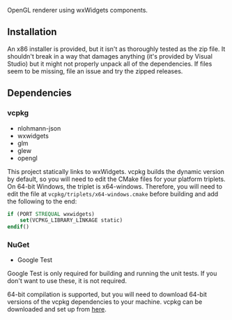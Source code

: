 OpenGL renderer using wxWidgets components.

## Installation
An x86 installer is provided, but it isn't as thoroughly tested as the zip file. It shouldn't break in a way that damages anything (it's provided by Visual Studio) but it might not properly unpack all of the dependencies. If files seem to be missing, file an issue and try the zipped releases.

## Dependencies
### vcpkg
* nlohmann-json
* wxwidgets
* glm
* glew
* opengl

This project statically links to wxWidgets. vcpkg builds the dynamic version by default, so you will need to edit the CMake files for your platform triplets.
On 64-bit Windows, the triplet is x64-windows. Therefore, you will need to edit the file at `vcpkg/triplets/x64-windows.cmake` before building and add the following to the end:
```cmake
if (PORT STREQUAL wxwidgets)
	set(VCPKG_LIBRARY_LINKAGE static)
endif()
```

### NuGet
* Google Test

Google Test is only required for building and running the unit tests. If you don't want to use these, it is not required.

64-bit compilation is supported, but you will need to download 64-bit versions of the vcpkg dependencies to your machine. vcpkg can be downloaded and set up from [here](https://docs.microsoft.com/en-us/cpp/build/vcpkg).